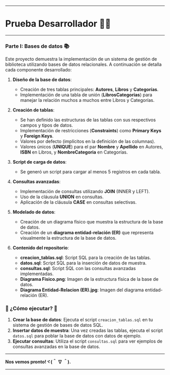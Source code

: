 
---

# Prueba Desarrollador 👩‍💻

---

### Parte I: Bases de datos 📚
Este proyecto demuestra la implementación de un sistema de gestión de biblioteca utilizando bases de datos relacionales. A continuación se detalla cada componente desarrollado:

1. **Diseño de la base de datos**:
   - Creación de tres tablas principales: **Autores**, **Libros** y **Categorías**.
   - Implementación de una tabla de unión (**LibrosCategorias**) para manejar la relación muchos a muchos entre Libros y Categorías.

2. **Creación de tablas**:
   - Se han definido las estructuras de las tablas con sus respectivos campos y tipos de datos.
   - Implementación de restricciones (**Constraints**) como **Primary Keys** y **Foreign Keys**.
   - Valores por defecto (implícitos en la definición de las columnas).
   - Valores únicos (**UNIQUE**) para el par **Nombre** y **Apellido** en Autores, **ISBN** en Libros, y **NombreCategoria** en Categorías.

3. **Script de carga de datos**:
   - Se generó un script para cargar al menos 5 registros en cada tabla.

4. **Consultas avanzadas**:
   - Implementación de consultas utilizando **JOIN** (INNER y LEFT).
   - Uso de la cláusula **UNION** en consultas.
   - Aplicación de la cláusula **CASE** en consultas selectivas.

5. **Modelado de datos**:
   - Creación de un diagrama físico que muestra la estructura de la base de datos.
   - Creación de un **diagrama entidad-relación (ER)** que representa visualmente la estructura de la base de datos.

6. **Contenido del repositorio**:
   - **creacion_tablas.sql**: Script SQL para la creación de las tablas.
   - **datos.sql**: Script SQL para la inserción de datos de muestra.
   - **consultas.sql**: Script SQL con las consultas avanzadas implementadas.
   - **Diagrama Fisico.png**: Imagen de la estructura física de la base de datos.
   - **Diagrama Entidad-Relacion (ER).jpg**: Imagen del diagrama entidad-relación (ER).

### 🤔 ¿Cómo ejecutar? 🤔
1. **Crear la base de datos**: 
   Ejecuta el script `creacion_tablas.sql` en tu sistema de gestión de bases de datos SQL.
2. **Insertar datos de muestra**: 
   Una vez creadas las tablas, ejecuta el script `datos.sql` para poblar la base de datos con datos de ejemplo.
3. **Ejecutar consultas**: 
   Utiliza el script `consultas.sql` para ver ejemplos de consultas avanzadas en la base de datos.

---

**Nos vemos pronto!ヾ(＾ ∇ ＾).**

---

